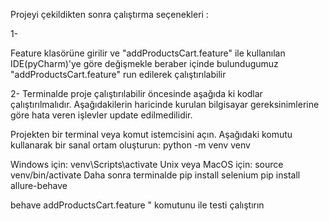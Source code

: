 Projeyi çekildikten sonra çalıştırma seçenekleri :

1-

Feature klasörüne girilir ve "addProductsCart.feature" ile kullanılan IDE(pyCharm)'ye göre değişmekle beraber  içinde bulundugumuz "addProductsCart.feature" run edilerek çalıştırılabilir


2-
Terminalde  proje çalıştırılabilir öncesinde aşağıda ki kodlar çalıştırılmalıdır. Aşağıdakilerin haricinde kurulan bilgisayar gereksinimlerine göre hata veren işlevler update edilmedilidir.

Projekten bir terminal veya komut istemcisini açın.
Aşağıdaki komutu kullanarak bir sanal ortam oluşturun:
  python -m venv venv

Windows için:
  venv\Scripts\activate
Unix veya MacOS için:
  source venv/bin/activate
Daha sonra terminalde
pip install selenium
pip install allure-behave

behave addProductsCart.feature " komutunu ile testi çalıştırın
